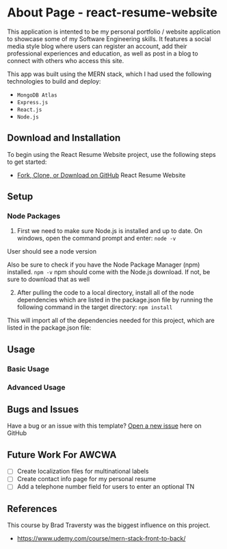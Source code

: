 # About Page - react-resume-website
This application is intented to be my personal portfolio / website application to showcase some of my Software Engineering skills. It features a social media style blog where users can register an account, add their professional experiences and education, as well as post in a blog to connect with others who access this site.

This app was built using the MERN stack, which I had used the following technologies to build and deploy:
* `MongoDB Atlas`
* `Express.js`
* `React.js`
* `Node.js`


## Download and Installation

To begin using the React Resume Website project, use the following steps to get started:
* [Fork, Clone, or Download on GitHub](https://github.com/KVessey/react-resume-website) React Resume Website

## Setup
### Node Packages
1. First we need to make sure Node.js is installed and up to date. On windows, open the command prompt and enter:
 `node -v`

User should see a node version

Also be sure to check if you have the Node Package Manager (npm) installed.
`npm -v`
npm should come with the Node.js download. If not, be sure to download that as well

2. After pulling the code to a local directory, install all of the node dependencies which are listed in the package.json file by running the following command in the target directory:
 `npm install`

This will import all of the dependencies needed for this project, which are listed in the package.json file:

## Usage

### Basic Usage


### Advanced Usage


## Bugs and Issues

Have a bug or an issue with this template? [Open a new issue](https://github.com/KVessey/react-resume-website/issues) here on GitHub


## Future Work For AWCWA
- [ ] Create localization files for multinational labels
- [ ] Create contact info page for my personal resume
- [ ] Add a telephone number field for users to enter an optional TN

## References
This course by Brad Traversty was the biggest influence on this project. 
* https://www.udemy.com/course/mern-stack-front-to-back/
